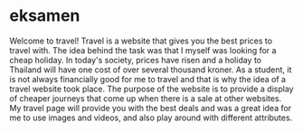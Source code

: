 # eksamen

Welcome to travel! Travel is a website that gives you the best prices to travel with. The idea behind the task was that I myself was looking for a cheap holiday. 
In today's society, prices have risen and a holiday to Thailand will have one cost of over several thousand kroner. As a student, it is not always
financially good for me to travel and that is why the idea of a travel website took place. The purpose of the website is to provide a display of
cheaper journeys that come up when there is a sale at other websites. My travel page will provide you with the best deals and was a great idea for me to use 
images and videos, and also play around with different attributes. 
